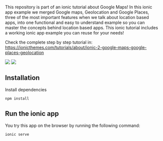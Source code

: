 This repository is part of an ionic tutorial about Google Maps! In this ionic app example we merged Google maps, Geolocation and Google Places, three of the most important features when we talk about location based apps, into one functional and easy to understand example so you can master the concepts behind location based apps. This ionic tutorial includes a working ionic app example you can reuse for your needs!

Check the complete step by step tutorial in: https://ionicthemes.com/tutorials/about/ionic-2-google-maps-google-places-geolocation

![](https://s3-us-west-2.amazonaws.com/ionicthemes/tutorials/screenshots/ionic-2-google-maps-google-places-geolocation/1.png)
![](https://s3-us-west-2.amazonaws.com/ionicthemes/tutorials/screenshots/ionic-2-google-maps-google-places-geolocation/4.png)

## Installation

Install dependencies
```sh
npm install
```
## Run the ionic app

You try this app on the browser by running the following command:
```sh
ionic serve
```
